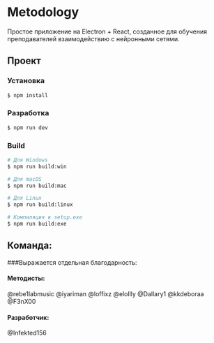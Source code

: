 # Мetodology

Простое приложение на Electron + React, созданное для обучения преподавателей взаимодействию с нейронными сетями.

## Проект

### Установка

```bash
$ npm install
```

### Разработка

```bash
$ npm run dev
```

### Build

```bash
# Для Windows
$ npm run build:win

# Для macOS
$ npm run build:mac

# Для Linux
$ npm run build:linux

# Компиляция в setup.exe
$ npm run build:exe
```

## Команда:

###Выражается отдельная благодарность:

#### Методисты:
@rebe1labmusic
@iyariman
@loffixz
@elollly
@Dallary1
@kkdeboraa
@F3nX00

#### Разработчик:
@Infekted156
